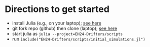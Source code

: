 
# Directions to get started 

- install Julia (e.g., on your laptop); [see here](https://julialang.org/downloads/)
- git fork repo (github) then clone (laptop); [see here](https://ecco-hackweek.github.io/ecco-2024/tutorials/git_use/Working_with_git.html)
- start julia as `julia --project=EH24-Drifters/scripts`
- run `include("EH24-Drifters/scripts/initial_simulations.jl")`
